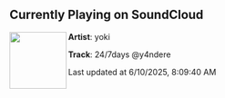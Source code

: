 ## Currently Playing on SoundCloud

[<img align="left" width="100" src="https://i1.sndcdn.com/artworks-fzZafzSA6qrDA8et-ywOgyw-t500x500.jpg">](https://soundcloud.com/mcyoukii/247yandere)

**Artist**: yoki 

**Track**: 24/7days @y4ndere

Last updated at 6/10/2025, 8:09:40 AM
